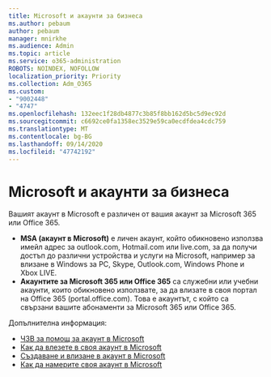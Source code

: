 ```yaml
---
title: Microsoft и акаунти за бизнеса
ms.author: pebaum
author: pebaum
manager: mnirkhe
ms.audience: Admin
ms.topic: article
ms.service: o365-administration
ROBOTS: NOINDEX, NOFOLLOW
localization_priority: Priority
ms.collection: Adm_O365
ms.custom:
- "9002448"
- "4747"
ms.openlocfilehash: 132eec1f28db4877c3b85f8bb162d5bc5d9ec92d
ms.sourcegitcommit: c6692ce0fa1358ec3529e59ca0ecdfdea4cdc759
ms.translationtype: MT
ms.contentlocale: bg-BG
ms.lasthandoff: 09/14/2020
ms.locfileid: "47742192"
---
```

# <a name="microsoft-and-business-accounts"></a>Microsoft и акаунти за бизнеса

Вашият акаунт в Microsoft е различен от вашия акаунт за Microsoft 365 или Office 365.

- **MSA (акаунт в Microsoft)** е личен акаунт, който обикновено използва имейл адрес за outlook.com, Hotmail.com или live.com, за да получи достъп до различни устройства и услуги на Microsoft, например за влизане в Windows за PC, Skype, Outlook.com, Windows Phone и Xbox LIVE.
- **Акаунтите за Microsoft 365 или Office 365** са служебни или учебни акаунти, които обикновено използвате, за да влизате в своя портал на Office 365 (portal.office.com). Това е акаунтът, с който са свързани вашите абонаменти за Microsoft 365 или Office 365.

Допълнителна информация:

- [ЧЗВ за помощ за акаунт в Microsoft](https://support.microsoft.com/hub/4294457/microsoft-account-help) 
- [Как да влезете в своя акаунт в Microsoft](https://support.microsoft.com/help/4028195/microsoft-account-how-to-sign-in)
- [Създаване и влизане в акаунт в Microsoft](https://account.microsoft.com/account)
- [Как да намерите своя акаунт в Microsoft](https://support.microsoft.com/help/13811/microsoft-account-how-to-find)
